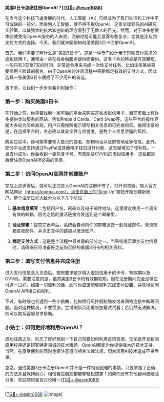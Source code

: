 **美国3日卡怎麽註冊OpenAI？[[TG💪+ @esim1088](https://t.me/s/esim1088)]**

在当今这个科技飞速发展的时代，人工智能（AI）已经成为了我们生活和工作中不可或缺的一部分。而提到人工智能，就不得不提OpenAI，这家全球领先的AI研究实验室，以其强大的技术和创新的理念吸引了无数人的目光。然而，对于许多想要体验或使用OpenAI服务的人来说，注册过程可能会显得有些复杂，尤其是涉及到支付方式的选择。今天，我们就来聊聊如何用美国3日卡注册OpenAI。

首先，我们需要了解什么是“美国3日卡”。这是一种专门设计用于短期支付需求的虚拟信用卡，通常由一些在线金融服务提供商提供。这类卡片的特点是有效期短，一般只有3天至7天的时间，非常适合用来完成一次性支付任务，比如注册某些需要信用卡验证的服务。由于OpenAI的注册流程中需要绑定有效的支付方式，因此选择一张美国3日卡便成了不少用户的首选。

接下来，让我们一步步来看如何操作：

### 第一步：购买美国3日卡

在开始之前，你需要找到一家可靠的平台来购买这张虚拟信用卡。目前市面上有许多提供类似服务的网站，例如Prepaid Cards、Card Swap等。这些平台的操作界面大多较为简单直观，用户只需按照提示填写相关信息即可完成购买。值得注意的是，在选择平台时，务必确认其安全性与信誉度，避免个人信息泄露的风险。

购买过程中，你可能需要输入自己的姓名、邮箱地址以及邮寄地址等信息。此外，部分平台还支持通过PayPal或其他电子钱包进行付款，这无疑增加了便利性。一旦支付成功，你会收到一张包含卡号、有效期及CVV码的虚拟信用卡，这些都是后续注册OpenAI所必需的信息。

### 第二步：访问OpenAI官网并创建账户

完成上述步骤后，就可以正式进入OpenAI的注册环节了。打开浏览器，输入官方网站网址（https://openai.com），点击页面上的“Sign Up”按钮开始创建新账户。整个注册过程大致分为以下几个阶段：

1. **基本信息填写**：包括用户名、密码以及电子邮件地址。这里建议使用一个真实有效的邮箱，因为之后的激活链接会发送到这个邮箱里。
   
2. **验证邮箱**：提交完表单后，系统会自动向你的邮箱发送一封验证邮件。登录邮箱查收邮件，并点击其中的链接以激活账户。
   
3. **绑定支付方式**：这是整个流程中最关键的部分之一。当系统提示添加支付信息时，请确保已经准备好之前购买好的美国3日卡的相关资料。

### 第三步：填写支付信息并完成注册

进入支付信息录入页面后，按照要求依次填入虚拟信用卡的卡号、有效期以及CVV码。需要注意的是，虽然美国3日卡的有效期较短，但在注册期间完全足够应付这一过程。如果一切顺利的话，此时你应该能够顺利完成支付设置，并获得访问OpenAI API接口的权利。

不过，有时候也会遇到一些小插曲，比如银行风控机制触发或者网络连接中断等问题。面对这种情况，不要慌张，尝试刷新页面重新加载试试看；若仍然无法解决，则可以联系客服寻求帮助。

### 小贴士：如何更好地利用OpenAI？

成功注册之后，别忘了好好规划一下自己将要如何利用这项资源。无论是开发新的应用程序还是研究特定领域的技术难题，OpenAI都能为你提供强大的技术支持。当然，在享受便利的同时也要注意遵守相关法律法规，切勿滥用AI技术造成不良后果。

总之，通过美国3日卡注册OpenAI并不是一件特别困难的事情，只要掌握了正确的方法并且保持耐心，相信每位朋友都能够轻松搞定！如果你还有其他疑问或经验分享，欢迎随时留言讨论哦～[[TG💪+ @esim1088](https://t.me/s/esim1088)]

---

[[TG💪+ @esim1088](https://t.me/s/esim1088) ![Image](https://i.postimg.cc/4NQfJmqS/Snipaste-2025-05-13-00-14-12.png)]